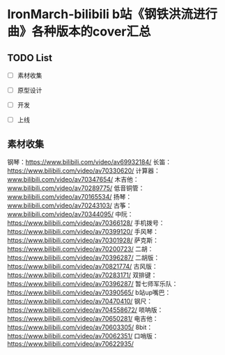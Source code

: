 # IronMarch-bilibili b站《钢铁洪流进行曲》各种版本的cover汇总

## TODO List
- [ ] 素材收集
- [ ] 原型设计
- [ ] 开发
- [ ] 上线


## 素材收集
钢琴：https://www.bilibili.com/video/av69932184/
长笛：https://www.bilibili.com/video/av70330620/
计算器： www.bilibili.com/video/av70347654/
木吉他： www.bilibili.com/video/av70289775/
低音铜管： www.bilibili.com/video/av70165534/
扬琴： www.bilibili.com/video/av70243103/
古筝：www.bilibili.com/video/av70344095/
中阮：https://www.bilibili.com/video/av70366128/
手机拨号：https://www.bilibili.com/video/av70399120/
手风琴：https://www.bilibili.com/video/av70301928/
萨克斯： https://www.bilibili.com/video/av70200723/
二胡：https://www.bilibili.com/video/av70396287/
二胡版：https://www.bilibili.com/video/av70821774/
古风版：https://www.bilibili.com/video/av70283171/
双排键： https://www.bilibili.com/video/av70396287/
暂七师军乐队：https://www.bilibili.com/video/av70390565/
b站up嘴巴： https://www.bilibili.com/video/av70470410/
钢尺： https://www.bilibili.com/video/av704558672/
唢呐版：https://www.bilibili.com/video/av70650281/
电吉他：https://www.bilibili.com/video/av70603305/
8bit： https://www.bilibili.com/video/av70062351/
口哨版：https://www.bilibili.com/video/av70622935/
